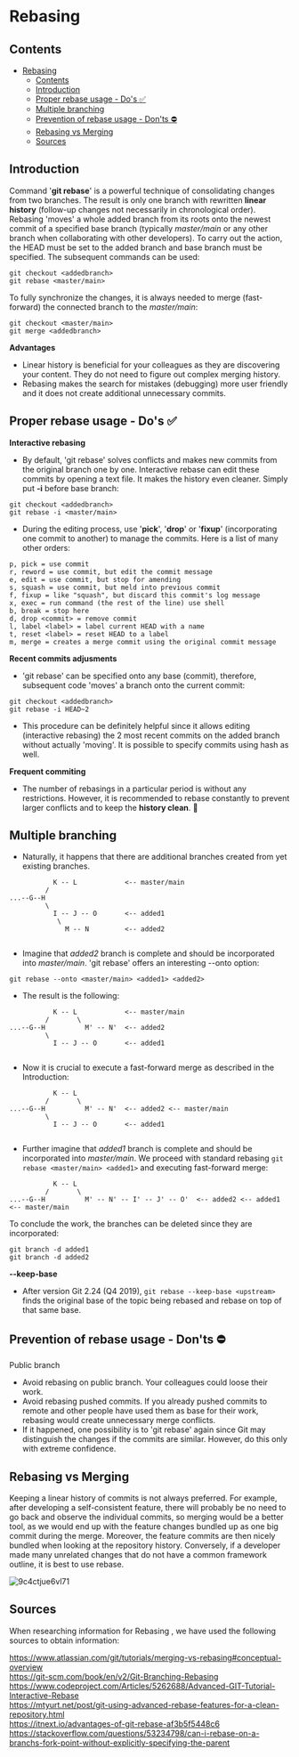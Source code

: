 # Rebasing

## Contents
- [Rebasing](#rebasing)
  - [Contents](#contents)
  - [Introduction](#introduction)
  - [Proper rebase usage - Do's :white_check_mark:](#proper-rebase-usage---dos-white_check_mark)
  - [Multiple branching](#multiple-branching)
  - [Prevention of rebase usage - Don'ts :no_entry:](#prevention-of-rebase-usage---donts-no_entry)
  - [Rebasing vs Merging](#rebasing-vs-merging)
  - [Sources](#sources)

## Introduction
Command '**git rebase**' is a powerful technique of consolidating changes from two branches. The result is only one branch with rewritten **linear history** (follow-up changes not necessarily in chronological order).
Rebasing 'moves' a whole added branch from its roots onto the newest commit of a specified base branch (typically *master/main* or any other branch when collaborating with other developers).
To carry out the action, the HEAD must be set to the added branch and base branch must be specified. The subsequent commands can be used:
```
git checkout <addedbranch>
git rebase <master/main>
```
To fully synchronize the changes, it is always needed to merge (fast-forward) the connected branch to the *master/main*:
```
git checkout <master/main>
git merge <addedbranch>
```

**Advantages**
+ Linear history is beneficial for your colleagues as they are discovering your content. They do not need to figure out complex merging history. 
+ Rebasing makes the search for mistakes (debugging) more user friendly and it does not create additional unnecessary commits.

## Proper rebase usage - Do's :white_check_mark:

**Interactive rebasing**

- By default, 'git rebase' solves conflicts and makes new commits from the original branch one by one. Interactive rebase can edit these commits by opening a text file. It makes the history even cleaner. Simply put **-i** before base branch:
```
git checkout <addedbranch>
git rebase -i <master/main>
```
+ During the editing process, use '**pick**', '**drop**' or '**fixup**' (incorporating one commit to another) to manage the commits. Here is a list of many other orders:

```
p, pick = use commit
r, reword = use commit, but edit the commit message
e, edit = use commit, but stop for amending
s, squash = use commit, but meld into previous commit
f, fixup = like "squash", but discard this commit's log message
x, exec = run command (the rest of the line) use shell
b, break = stop here
d, drop <commit> = remove commit
l, label <label> = label current HEAD with a name
t, reset <label> = reset HEAD to a label
m, merge = creates a merge commit using the original commit message
```
  
**Recent commits adjusments**
- 'git rebase' can be specified onto any base (commit), therefore, subsequent code 'moves' a branch onto the current commit:
```
git checkout <addedbranch>
git rebase -i HEAD~2
```
+ This procedure can be definitely helpful since it allows editing (interactive rebasing) the 2 most recent commits on the added branch without actually 'moving'. It is possible to specify commits using hash as well.

**Frequent commiting**
- The number of rebasings in a particular period is without any restrictions. However, it is recommended to rebase constantly to prevent larger conflicts and to keep the **history clean**. :broom: 

## Multiple branching
- Naturally, it happens that there are additional branches created from yet existing branches.
```
           K -- L            <-- master/main
         /
...--G--H
         \
           I -- J -- O       <-- added1
            \
              M -- N         <-- added2
              
```
+ Imagine that *added2* branch is complete and should be incorporated into *master/main*. 'git rebase' offers an interesting --onto option:
```
git rebase --onto <master/main> <added1> <added2>
```
+ The result is the following:
```
           K -- L            <-- master/main
         /       \
...--G--H          M' -- N'  <-- added2
         \
           I -- J -- O       <-- added1
              
```
+ Now it is crucial to execute a fast-forward merge as described in the Introduction:
```
           K -- L            
         /       \
...--G--H          M' -- N'  <-- added2 <-- master/main
         \
           I -- J -- O       <-- added1
              
```
+ Further imagine that *added1* branch is complete and should be incorporated into *master/main*. We proceed with standard rebasing ```git rebase <master/main> <added1>``` and executing fast-forward merge:
```
           K -- L            
         /       \
...--G--H          M' -- N' -- I' -- J' -- O'  <-- added2 <-- added1 <-- master/main     
```
To conclude the work, the branches can be deleted since they are incorporated:
```
git branch -d added1
git branch -d added2
```

**--keep-base**
- After version Git 2.24 (Q4 2019), ```git rebase --keep-base <upstream>``` finds the original base of the topic being rebased and rebase on top of that same base.

## Prevention of rebase usage - Don'ts :no_entry:
Public branch
- Avoid rebasing on public branch. Your colleagues could loose their work.
- Avoid rebasing pushed commits. If you already pushed commits to remote and other people have used them as base for their work, rebasing would create unnecessary merge conflicts.
- If it happened, one possibility is to 'git rebase' again since Git may distinguish the changes if the commits are similar. However, do this only with extreme confidence.

## Rebasing vs Merging
Keeping a linear history of commits is not always preferred. For example, after developing a self-consistent feature, there will probably be no need to go back and observe the individual commits, so merging would be a better tool, as we would end up with the feature changes bundled up as one big commit during the merge. Moreover, the feature commits are then nicely bundled when looking at the repository history. Conversely, if a developer made many unrelated changes that do not have a common framework outline, it is best to use rebase.

![9c4ctjue6vl71](https://user-images.githubusercontent.com/79012119/132845480-9913fca6-3b2a-4771-bfc6-8cd1e96e7c10.jpg)

## Sources
When researching information for Rebasing , we have used the following sources to obtain information:

https://www.atlassian.com/git/tutorials/merging-vs-rebasing#conceptual-overview  
https://git-scm.com/book/en/v2/Git-Branching-Rebasing   
https://www.codeproject.com/Articles/5262688/Advanced-GIT-Tutorial-Interactive-Rebase  
https://mtyurt.net/post/git-using-advanced-rebase-features-for-a-clean-repository.html  
https://itnext.io/advantages-of-git-rebase-af3b5f5448c6
https://stackoverflow.com/questions/53234798/can-i-rebase-on-a-branchs-fork-point-without-explicitly-specifying-the-parent
